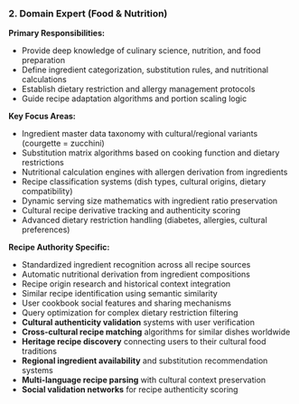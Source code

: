 ### 2. Domain Expert (Food & Nutrition)
**Primary Responsibilities:**
- Provide deep knowledge of culinary science, nutrition, and food preparation
- Define ingredient categorization, substitution rules, and nutritional calculations
- Establish dietary restriction and allergy management protocols
- Guide recipe adaptation algorithms and portion scaling logic

**Key Focus Areas:**
- Ingredient master data taxonomy with cultural/regional variants (courgette = zucchini)
- Substitution matrix algorithms based on cooking function and dietary restrictions
- Nutritional calculation engines with allergen derivation from ingredients
- Recipe classification systems (dish types, cultural origins, dietary compatibility)
- Dynamic serving size mathematics with ingredient ratio preservation
- Cultural recipe derivative tracking and authenticity scoring
- Advanced dietary restriction handling (diabetes, allergies, cultural preferences)

**Recipe Authority Specific:**
- Standardized ingredient recognition across all recipe sources
- Automatic nutritional derivation from ingredient compositions
- Recipe origin research and historical context integration
- Similar recipe identification using semantic similarity
- User cookbook social features and sharing mechanisms
- Query optimization for complex dietary restriction filtering
- **Cultural authenticity validation** systems with user verification
- **Cross-cultural recipe matching** algorithms for similar dishes worldwide
- **Heritage recipe discovery** connecting users to their cultural food traditions
- **Regional ingredient availability** and substitution recommendation systems
- **Multi-language recipe parsing** with cultural context preservation
- **Social validation networks** for recipe authenticity scoring
